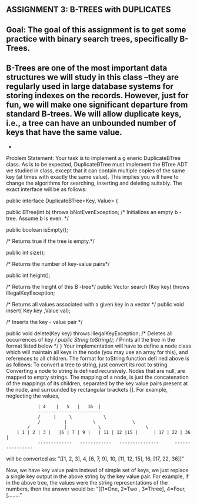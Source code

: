ASSIGNMENT 3: 
B-TREES with DUPLICATES
-
Goal:
The goal of this assignment is to get some practice with binary search trees, specifically B-
Trees.
- 
B-Trees are one  of  the  most  important  data  structures  we  will  study  in  this  class 
–they  are  regularly  used  in  large  database systems  for  storing  indexes  on  the  records.  However,  just  for  fun,  we  will  make  one  significant  departure  from 
standard  B-trees.  We  will  allow  duplicate  keys,  i.e.,  a  tree  can  have  an  unbounded  number  of  keys  that  have  the 
same value.
-
- 
Problem  Statement:
Your 
task  is  to  implement  a  g
eneric  DuplicateBTree  class.  As  is  to  be  expected, 
DuplicateBTree must implement the BTree ADT we studied in class, except that it can contain multiple copies of the 
same key (at times with exactly the same value). This implies you will have  to change  the 
algorithms for searching, 
inserting and deleting suitably. The exact interface will be as follows:

public interface DuplicateBTree<Key, Value> {

public BTree(int b) throws bNotEvenException;
/* Initializes an empty b - tree. Assume b is even. */

public
boolean isEmpty();  

/* Returns true if the tree is empty.*/

public int size(); 
 
/* Returns the number of key-value pairs*/

public int height(); 
 
/* Returns the height of this B -tree*/
public Vector<Value> search (Key key) throws IllegalKeyException; 


/* Returns all values associated with a given key in a vector */
public void insert( Key key ,Value val); 

/* Inserts the key - value pair */

public void delete(Key key) throws IllegalKeyException; 
/* Deletes all occurrences of key */
public String toString(); 
/* Prints all the tree in the format listed below */
}
Your implementation will have to define a node class which will maintain all keys in the node (you may use an array 
for this), and references to all children. The format for toString function defi
ned above is as follows:
To  convert  a  tree to  string,  just  convert  its  root  to  string.  Converting  a  node  to  string  is  defined  recursively.  Nodes 
that are null, are mapped to empty strings. The mapping of a node, is just the concatenation of the mappings of
its 
children,  separated  by  the  key  value  pairs  present  at  the  node,  and  surrounded  by  rectangular  brackets  [].  For 
example, neglecting the values, 


				| 4    |   5   |   16  |
				------------------------
				/     |     \            \
			    /         |          \              \ 
			/             |            \                 \
		| 1 | 2 | 3 |   |6 | 7 | 9 |   | 11 | 12 |15 |      | 17 | 22 | 36 |
                -------------   ------------   ---------------      ----------------


will be converted as:
”[[1, 2, 3], 4, [6, 7, 9], 10, [11, 12, 15], 16, [17, 22, 36]]”


Now, we have key value pairs instead of simple set of keys, we just replace a single key output in the above string by 
the key value pair. For example, if in the above tree, the values were the string representations of the numbers, then 
the answer would be:
”[[1=One, 2=Two
, 3=Three], 4=Four, [........”


